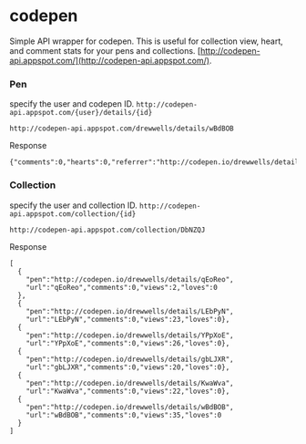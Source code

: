 codepen
===============


Simple API wrapper for codepen. This is useful for collection view, heart, and comment stats for your pens and collections. [http://codepen-api.appspot.com/](http://codepen-api.appspot.com/).


### Pen

specify the user and codepen ID. `http://codepen-api.appspot.com/{user}/details/{id}`

    http://codepen-api.appspot.com/drewwells/details/wBdBOB

Response

    {"comments":0,"hearts":0,"referrer":"http://codepen.io/drewwells/details/wBdBOB","views":35}

### Collection

specify the user and collection ID. `http://codepen-api.appspot.com/collection/{id}`

    http://codepen-api.appspot.com/collection/DbNZQJ

Response

    [
      {
        "pen":"http://codepen.io/drewwells/details/qEoReo",
        "url":"qEoReo","comments":0,"views":2,"loves":0
      },
      {
        "pen":"http://codepen.io/drewwells/details/LEbPyN",
        "url":"LEbPyN","comments":0,"views":23,"loves":0},
      {
        "pen":"http://codepen.io/drewwells/details/YPpXoE",
        "url":"YPpXoE","comments":0,"views":26,"loves":0},
      {
        "pen":"http://codepen.io/drewwells/details/gbLJXR",
        "url":"gbLJXR","comments":0,"views":20,"loves":0},
      {
        "pen":"http://codepen.io/drewwells/details/KwaWva",
        "url":"KwaWva","comments":0,"views":22,"loves":0},
      {
        "pen":"http://codepen.io/drewwells/details/wBdBOB",
        "url":"wBdBOB","comments":0,"views":35,"loves":0
      }
    ]
